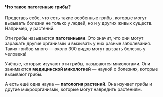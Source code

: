 #### Что такое патогенные грибы? 

Представь себе, что есть такие особенные грибы, которые могут вызывать болезни не только у людей, но и у других живых существ. Например, у растений. 

Эти грибы называются **патогенными**. Это значит, что они могут заражать другие организмы и вызывать у них разные заболевания. Таких грибов много — около 300 видов могут вызвать болезнь у человека!

Учёные, которые изучают эти грибы, называются микологами. Они занимаются **медицинской микологией** — наукой о болезнях, которые вызывают грибы.

А есть ещё одна наука — **патология растений**. Она изучает грибы и другие микроорганизмы, которые могут навредить растениям.